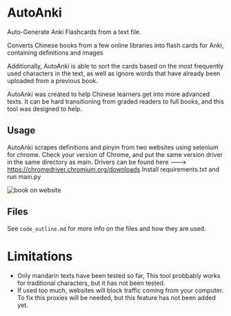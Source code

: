 # AutoAnki
 Auto-Generate Anki Flashcards from a text file.
 
 Converts Chinese books from a few online libraries into flash cards for Anki, containing definitions and images
 
Additionally, AutoAnki is able to sort the cards based on the most frequently used characters in the text, as well as ignore words that have already been uploaded from a previous book.
 
AutoAnki was created to help Chinese learners get into more advanced texts. It can be hard transitioning from graded readers to full books, and this tool was designed to help.

## Usage

AutoAnki scrapes definitions and pinyin from two websites using selenium for chrome.
Check your version of Chrome, and put the same version driver in the same directory as main.
Drivers can be found here ---> https://chromedriver.chromium.org/downloads
Install requirements.txt and run main.py

![book on website](https://github.com/timmy6figures/AutoAnki/blob/main/bookex.PNG?raw=true)

## Files

See `code_outline.md` for more info on the files and how they are used.


# Limitations

- Only mandarin texts have been tested so far, This tool probbably works for traditional characters, but it has not been tested.
- If used too much, websites will block traffic coming from your computer. To fix this proxies will be needed, but this feature has not been added yet.

 
